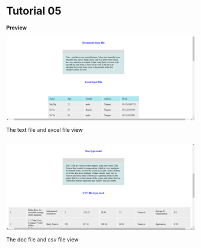 # Tutorial 05

<b>Preview</b>

<img src="text_excel.png">
<p style="margin-bottom:30px;">The text file and excel file view</p>

<img src="doc_csv.png">
<p>The doc file and csv file view</p>
